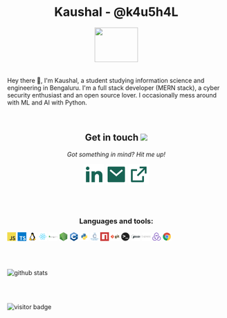 <h1 align="center">Kaushal - @k4u5h4L</h1>

<p align="center">
  <img src="https://media.giphy.com/media/3ohs4f2bZ4jSd2q5tS/giphy.gif" width="100" height="80" />
  <br><br>
  <p>
     Hey there 👋, I'm Kaushal, a student studying information science and engineering in Bengaluru. I'm a full stack developer (MERN stack), a cyber security enthusiast and an open source lover. I occasionally mess around with ML and AI with Python.
  </p>

  <br>

  <!-- <details>
    ![My github stats](https://github-readme-stats.vercel.app/api?username=k4u5h4L&show_icons=true)
  </details> -->
</p>

<h2 align="center">Get in touch <img src="https://user-images.githubusercontent.com/5679180/79618120-0daffb80-80be-11ea-819e-d2b0fa904d07.gif" width="27px"></h2>

<!-- <p align="center"> Got something in mind? Hit me up!</p>

- LinkedIn <img align="left" alt="kaushal's LinkdeIN" width="22px" src="https://media.giphy.com/media/kyWNFTml48xUubWUq3/giphy.gif" />: [linkedin.com/in/kaushal-bhat-8374451a2](https://www.linkedin.com/in/kaushal-bhat-8374451a2/)

- Mail <img align="left" align="center" alt="kaushal's mail" width="22px" src="https://media.giphy.com/media/UrCybfHo3r1kmTZfJR/giphy.gif" />: [kaushal.bhat@yahoo.com](mailto:kaushal.bhat@yahoo.com)

- Portfolio <a href="mailto:kaushal.v.bhat@gmail.com">
  <img align="left" align="center" alt="kaushal's mail" width="22px" src="https://media.giphy.com/media/lmjnyWWSXleEckhv0c/giphy.gif" />
  </a>: [k4u5h4l.github.io](https://k4u5h4l.github.io/)

- dev-to <img align="left" align="center" alt="kaushal's Dev.to" width="22px" src="https://cdn.jsdelivr.net/npm/simple-icons@3.0.1/icons/dev-dot-to.svg" />: [dev.to/k4u5h4l](https://dev.to/k4u5h4l)

</p> -->

<p align="center">
  <i>Got something in mind? Hit me up!</i>

  <p align="center">
    <a href="https://www.linkedin.com/in/kaushal-bhat-8374451a2/" alt="Linkedin"><img src="https://github.com/k4u5h4L/k4u5h4L/blob/master/assets/linkedin-fill.svg"></a>
    <a href="mailto:kaushal.v.bhat@gmail.com" alt="Contact me"><img src="https://github.com/k4u5h4L/k4u5h4L/blob/master/assets/mail-fill.svg"></a>
    <a href="https://k4u5h4l.github.io" alt="portfolio"><img src="https://github.com/k4u5h4L/k4u5h4L/blob/master/assets/external-link-line.svg"></a>
  </p>

<br><br>

<h3 align="center">Languages and tools:</h3>

<code><img height="20" src="https://raw.githubusercontent.com/github/explore/80688e429a7d4ef2fca1e82350fe8e3517d3494d/topics/javascript/javascript.png"></code>
<code><img height="20" src="https://raw.githubusercontent.com/github/explore/80688e429a7d4ef2fca1e82350fe8e3517d3494d/topics/typescript/typescript.png"></code>
<code><img height="20" src="https://raw.githubusercontent.com/github/explore/80688e429a7d4ef2fca1e82350fe8e3517d3494d/topics/linux/linux.png"></code>
<code><img height="20" src="https://raw.githubusercontent.com/github/explore/80688e429a7d4ef2fca1e82350fe8e3517d3494d/topics/react/react.png"></code>
<code><img height="20" src="https://raw.githubusercontent.com/github/explore/5c058a388828bb5fde0bcafd4bc867b5bb3f26f3/topics/mongodb/mongodb.png"></code>
<code><img height="20" src="https://raw.githubusercontent.com/github/explore/80688e429a7d4ef2fca1e82350fe8e3517d3494d/topics/nodejs/nodejs.png"></code>
<code><img height="20" src="https://raw.githubusercontent.com/github/explore/80688e429a7d4ef2fca1e82350fe8e3517d3494d/topics/cpp/cpp.png"></code>
<code><img height="20" src="https://raw.githubusercontent.com/github/explore/80688e429a7d4ef2fca1e82350fe8e3517d3494d/topics/python/python.png"></code>
<code><img height="20" src="https://raw.githubusercontent.com/github/explore/80688e429a7d4ef2fca1e82350fe8e3517d3494d/topics/c/c.png"></code>
<code><img height="20" src="https://raw.githubusercontent.com/github/explore/80688e429a7d4ef2fca1e82350fe8e3517d3494d/topics/npm/npm.png"></code>
<code><img height="20" src="https://raw.githubusercontent.com/github/explore/80688e429a7d4ef2fca1e82350fe8e3517d3494d/topics/git/git.png"></code>
<code><img height="20" src="https://raw.githubusercontent.com/github/explore/80688e429a7d4ef2fca1e82350fe8e3517d3494d/topics/terminal/terminal.png"></code>
<code><img height="20" src="https://raw.githubusercontent.com/github/explore/80688e429a7d4ef2fca1e82350fe8e3517d3494d/topics/bash/bash.png"></code>
<code><img height="20" src="https://raw.githubusercontent.com/github/explore/80688e429a7d4ef2fca1e82350fe8e3517d3494d/topics/express/express.png"></code>
<code><img height="20" src="https://raw.githubusercontent.com/github/explore/80688e429a7d4ef2fca1e82350fe8e3517d3494d/topics/redux/redux.png"></code>
<code><img height="20" src="https://raw.githubusercontent.com/github/explore/80688e429a7d4ef2fca1e82350fe8e3517d3494d/topics/chrome/chrome.png"></code>

<br><br>

![github stats](https://github-readme-stats.vercel.app/api?username=k4u5h4L&show_icons=true)

<br><br>

<p align="center">

![visitor badge](https://visitor-badge.glitch.me/badge?page_id=k4u5h4L.visitor-badge)

</p>

</p>

<!--
**k4u5h4L/k4u5h4L** is a ✨ _special_ ✨ repository because its `README.md` (this file) appears on your GitHub profile.

Here are some ideas to get you started:

- 🔭 I’m currently working on ...
- 🌱 I’m currently learning ...
- 👯 I’m looking to collaborate on ...
- 🤔 I’m looking for help with ...
- 💬 Ask me about ...
- 📫 How to reach me: ...
- 😄 Pronouns: ...
- ⚡ Fun fact: ...
-->
